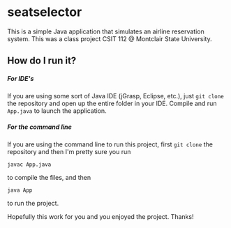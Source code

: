 # seatselector

This is a simple Java application that simulates an airline reservation system. This was a class project CSIT 112 @ Montclair State University.

## How do I run it? 

##### For IDE's

If you are using some sort of Java IDE (jGrasp, Eclipse, etc.), just  `git clone` the repository and open up the entire folder in your IDE. Compile and run `App.java` to launch the application.

##### For the command line

If you are using the command line to run this project, first `git clone` the repository and then I'm pretty sure you run 

```
javac App.java
```

to compile the files, and then 

```
java App
```

to run the project.

Hopefully this work for you and you enjoyed the project. Thanks!
